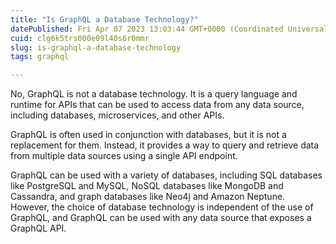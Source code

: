 ```yaml
---
title: "Is GraphQL a Database Technology?"
datePublished: Fri Apr 07 2023 13:03:44 GMT+0000 (Coordinated Universal Time)
cuid: clg6k5trs000e09l40s6r0mmr
slug: is-graphql-a-database-technology
tags: graphql

---
```


No, GraphQL is not a database technology. It is a query language and runtime for APIs that can be used to access data from any data source, including databases, microservices, and other APIs.

GraphQL is often used in conjunction with databases, but it is not a replacement for them. Instead, it provides a way to query and retrieve data from multiple data sources using a single API endpoint.

GraphQL can be used with a variety of databases, including SQL databases like PostgreSQL and MySQL, NoSQL databases like MongoDB and Cassandra, and graph databases like Neo4j and Amazon Neptune. However, the choice of database technology is independent of the use of GraphQL, and GraphQL can be used with any data source that exposes a GraphQL API.